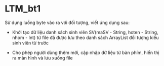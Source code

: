 # LTM_bt1

Sử dụng luồng byte vào ra với đối tượng, viết ứng dụng sau:

- Khởi tạo dữ liệu danh sách sinh viên SV(maSV - String, hoten - String, nhom - Int) từ file đã được lưu theo danh sách ArrayList<SV> đối tượng kiểu sinh viên từ trước

- Cho phép người dùng thêm mới, cập nhập dữ liệu từ bàn phím, hiển thị ra màn hình và lưu xuống file
